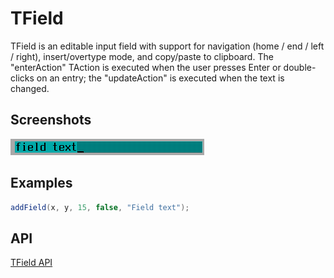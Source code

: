 TField
======

TField is an editable input field with support for navigation (home /
end / left / right), insert/overtype mode, and copy/paste to
clipboard.  The "enterAction" TAction is executed when the user
presses Enter or double-clicks on an entry; the "updateAction" is
executed when the text is changed.

Screenshots
-----------

![field_1](uploads/6e64eaba6ccb625cacc8c186f56a110d/field_1.png)

Examples
--------

```Java
addField(x, y, 15, false, "Field text");
```

API
---

[TField API](https://jexer.sourceforge.io/apidocs/api/jexer/TField.html)
